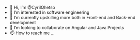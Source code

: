 - 👋 Hi, I’m @CyrilQhetso
- 👀 I’m interested in software engineering 
- 🌱 I’m currently upskilling more both in Front-end and Back-end development
- 💞️ I’m looking to collaborate on Angular and Java Projects
- 📫 How to reach me ...

<!---
CyrilQhetso/CyrilQhetso is a ✨ special ✨ repository because its `README.md` (this file) appears on your GitHub profile.
You can click the Preview link to take a look at your changes.
--->
